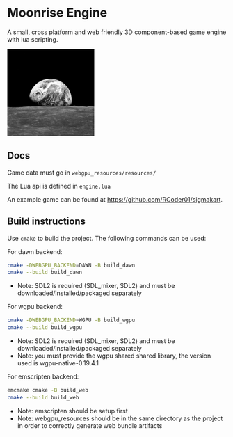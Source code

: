 # Moonrise Engine

A small, cross platform and web friendly 3D component-based game engine with lua scripting.

<img src="earthrise.png" alt="earthrise logo" width="200"/>

## Docs

Game data must go in `webgpu_resources/resources/`

The Lua api is defined in `engine.lua`

An example game can be found at https://github.com/RCoder01/sigmakart.

## Build instructions

Use `cmake` to build the project. The following commands can be used:

For dawn backend:
```bash
cmake -DWEBGPU_BACKEND=DAWN -B build_dawn
cmake --build build_dawn
```
- Note: SDL2 is required (SDL_mixer, SDL2) and must be downloaded/installed/packaged separately

For wgpu backend:
```bash
cmake -DWEBGPU_BACKEND=WGPU -B build_wgpu
cmake --build build_wgpu
```
- Note: SDL2 is required (SDL_mixer, SDL2) and must be downloaded/installed/packaged separately
- Note: you must provide the wgpu shared shared library, the version used is wgpu-native-0.19.4.1

For emscripten backend:
```bash
emcmake cmake -B build_web
cmake --build build_web
```
- Note: emscripten should be setup first
- Note: webgpu_resources should be in the same directory as the project in order to correctly generate web bundle artifacts

